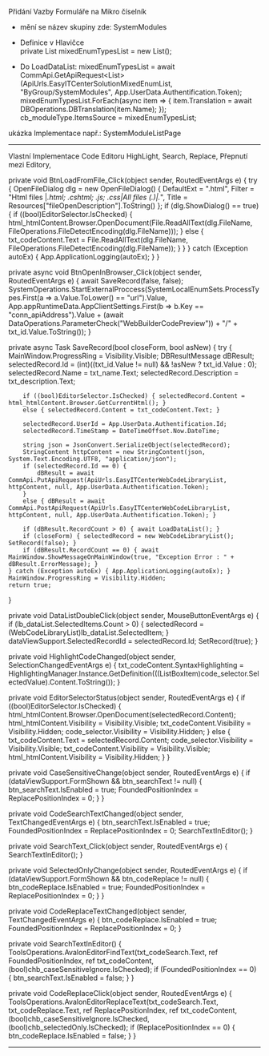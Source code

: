 ﻿
Přidání Vazby Formuláře na Mikro číselník

- mění se název skupiny zde: SystemModules
- Definice v Hlavičce  
private List<SolutionMixedEnumList> mixedEnumTypesList = new List<SolutionMixedEnumList>();

- Do LoadDataList:
mixedEnumTypesList = await CommApi.GetApiRequest<List<SolutionMixedEnumList>>(ApiUrls.EasyITCenterSolutionMixedEnumList, "ByGroup/SystemModules", App.UserData.Authentification.Token);
mixedEnumTypesList.ForEach(async item => { item.Translation = await DBOperations.DBTranslation(item.Name); });
cb_moduleType.ItemsSource = mixedEnumTypesList;

ukázka Implementace např.: SystemModuleListPage  

----

Vlastní Implementace Code Editoru 
HighLight, Search, Replace, Přepnutí mezi Editory,

private void BtnLoadFromFile_Click(object sender, RoutedEventArgs e) {
    try {
        OpenFileDialog dlg = new OpenFileDialog() { DefaultExt = ".html", Filter = "Html files |*.html; *.cshtml; *.js; *.css|All files (*.*)|*.*", Title = Resources["fileOpenDescription"].ToString() };
        if (dlg.ShowDialog() == true) {
            if ((bool)EditorSelector.IsChecked) { html_htmlContent.Browser.OpenDocument(File.ReadAllText(dlg.FileName, FileOperations.FileDetectEncoding(dlg.FileName))); }
            else { txt_codeContent.Text = File.ReadAllText(dlg.FileName, FileOperations.FileDetectEncoding(dlg.FileName)); }
        }
    } catch (Exception autoEx) { App.ApplicationLogging(autoEx); }
}

private async void BtnOpenInBrowser_Click(object sender, RoutedEventArgs e) {
    await SaveRecord(false, false);
    SystemOperations.StartExternalProccess(SystemLocalEnumSets.ProcessTypes.First(a => a.Value.ToLower() == "url").Value, App.appRuntimeData.AppClientSettings.First(b => b.Key == "conn_apiAddress").Value + (await DataOperations.ParameterCheck("WebBuilderCodePreview")) + "/" + txt_id.Value.ToString());
}

private async Task<bool> SaveRecord(bool closeForm, bool asNew) {
    try {
        MainWindow.ProgressRing = Visibility.Visible;
        DBResultMessage dBResult;
        selectedRecord.Id = (int)((txt_id.Value != null) && !asNew ? txt_id.Value : 0);
        selectedRecord.Name = txt_name.Text;
        selectedRecord.Description = txt_description.Text;

        if ((bool)EditorSelector.IsChecked) { selectedRecord.Content = html_htmlContent.Browser.GetCurrentHtml(); }
        else { selectedRecord.Content = txt_codeContent.Text; }

        selectedRecord.UserId = App.UserData.Authentification.Id;
        selectedRecord.TimeStamp = DateTimeOffset.Now.DateTime;

        string json = JsonConvert.SerializeObject(selectedRecord);
        StringContent httpContent = new StringContent(json, System.Text.Encoding.UTF8, "application/json");
        if (selectedRecord.Id == 0) {
            dBResult = await CommApi.PutApiRequest(ApiUrls.EasyITCenterWebCodeLibraryList, httpContent, null, App.UserData.Authentification.Token);
        }
        else { dBResult = await CommApi.PostApiRequest(ApiUrls.EasyITCenterWebCodeLibraryList, httpContent, null, App.UserData.Authentification.Token); }

        if (dBResult.RecordCount > 0) { await LoadDataList(); }
        if (closeForm) { selectedRecord = new WebCodeLibraryList(); SetRecord(false); }
        if (dBResult.RecordCount == 0) { await MainWindow.ShowMessageOnMainWindow(true, "Exception Error : " + dBResult.ErrorMessage); }
    } catch (Exception autoEx) { App.ApplicationLogging(autoEx); }
    MainWindow.ProgressRing = Visibility.Hidden;
    return true;
}

private void DataListDoubleClick(object sender, MouseButtonEventArgs e) {
    if (lb_dataList.SelectedItems.Count > 0) { selectedRecord = (WebCodeLibraryList)lb_dataList.SelectedItem; }
    dataViewSupport.SelectedRecordId = selectedRecord.Id;
    SetRecord(true);
}

private void HighlightCodeChanged(object sender, SelectionChangedEventArgs e) {
    txt_codeContent.SyntaxHighlighting = HighlightingManager.Instance.GetDefinition(((ListBoxItem)code_selector.SelectedValue).Content.ToString());
}

private void EditorSelectorStatus(object sender, RoutedEventArgs e) {
    if ((bool)EditorSelector.IsChecked) {
        html_htmlContent.Browser.OpenDocument(selectedRecord.Content);
        html_htmlContent.Visibility = Visibility.Visible;
        txt_codeContent.Visibility = Visibility.Hidden;
        code_selector.Visibility = Visibility.Hidden;
    }
    else {
        txt_codeContent.Text = selectedRecord.Content;
        code_selector.Visibility = Visibility.Visible;
        txt_codeContent.Visibility = Visibility.Visible;
        html_htmlContent.Visibility = Visibility.Hidden;
    }
}

private void CaseSensitiveChange(object sender, RoutedEventArgs e) {
    if (dataViewSupport.FormShown && btn_searchText != null) { btn_searchText.IsEnabled = true; FoundedPositionIndex = ReplacePositionIndex = 0; }
}

private void CodeSearchTextChanged(object sender, TextChangedEventArgs e) {
    btn_searchText.IsEnabled = true; FoundedPositionIndex = ReplacePositionIndex = 0; SearchTextInEditor();
}

private void SearchText_Click(object sender, RoutedEventArgs e) {
    SearchTextInEditor();
}

private void SelectedOnlyChange(object sender, RoutedEventArgs e) {
    if (dataViewSupport.FormShown && btn_codeReplace != null) { btn_codeReplace.IsEnabled = true; FoundedPositionIndex = ReplacePositionIndex = 0; }
}

private void CodeReplaceTextChanged(object sender, TextChangedEventArgs e) {
    btn_codeReplace.IsEnabled = true; FoundedPositionIndex = ReplacePositionIndex = 0;
}

private void SearchTextInEditor() {
    ToolsOperations.AvalonEditorFindText(txt_codeSearch.Text, ref FoundedPositionIndex, ref txt_codeContent, (bool)chb_caseSensitiveIgnore.IsChecked);
    if (FoundedPositionIndex == 0) { btn_searchText.IsEnabled = false; }
}

private void CodeReplaceClick(object sender, RoutedEventArgs e) {
    ToolsOperations.AvalonEditorReplaceText(txt_codeSearch.Text, txt_codeReplace.Text, ref ReplacePositionIndex, ref txt_codeContent, (bool)chb_caseSensitiveIgnore.IsChecked, (bool)chb_selectedOnly.IsChecked);
    if (ReplacePositionIndex == 0) { btn_codeReplace.IsEnabled = false; }
}

----


